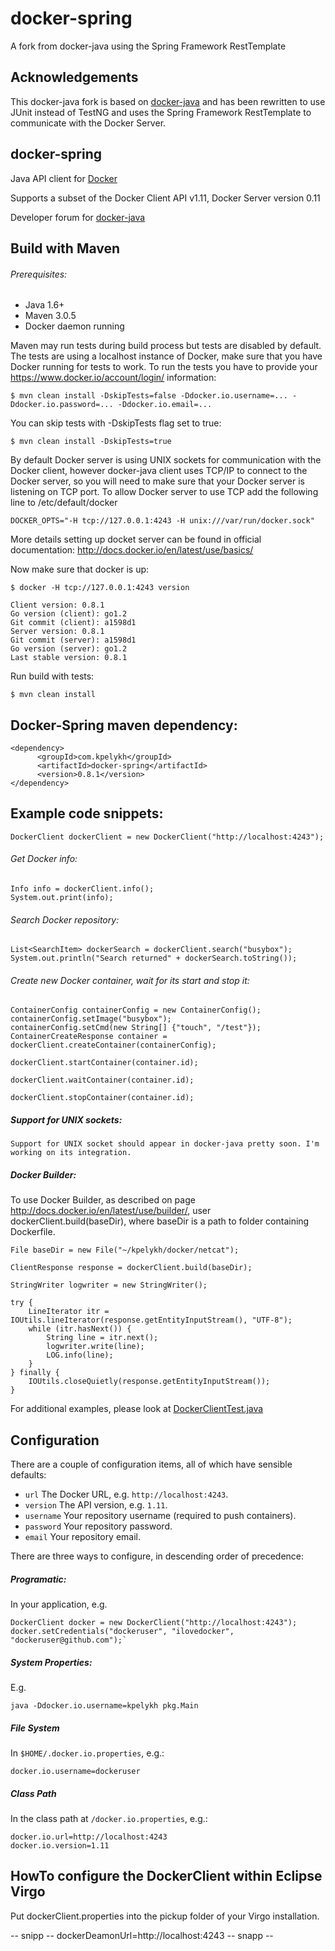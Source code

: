 # docker-spring

A fork from docker-java using the Spring Framework RestTemplate

## Acknowledgements

This docker-java fork is based on [docker-java](https://github.com/kpelykh/docker-java "docker-java") and
has been rewritten to use JUnit instead of TestNG and uses the Spring Framework RestTemplate to communicate
with the Docker Server.

## docker-spring

Java API client for [Docker](http://docs.docker.io/ "Docker")

Supports a subset of the Docker Client API v1.11, Docker Server version 0.11

Developer forum for [docker-java](https://groups.google.com/forum/?hl=de#!forum/docker-java-dev "docker-java")

## Build with Maven

###### Prerequisites:

* Java 1.6+
* Maven 3.0.5
* Docker daemon running

Maven may run tests during build process but tests are disabled by default. The tests are using a localhost instance of Docker, make sure that you have Docker running for tests to work. To run the tests you have to provide your https://www.docker.io/account/login/ information:

    $ mvn clean install -DskipTests=false -Ddocker.io.username=... -Ddocker.io.password=... -Ddocker.io.email=...

You can skip tests with -DskipTests flag set to true:

    $ mvn clean install -DskipTests=true

By default Docker server is using UNIX sockets for communication with the Docker client, however docker-java
client uses TCP/IP to connect to the Docker server, so you will need to make sure that your Docker server is
listening on TCP port. To allow Docker server to use TCP add the following line to /etc/default/docker

    DOCKER_OPTS="-H tcp://127.0.0.1:4243 -H unix:///var/run/docker.sock"

More details setting up docket server can be found in official documentation: http://docs.docker.io/en/latest/use/basics/

Now make sure that docker is up:

    $ docker -H tcp://127.0.0.1:4243 version

    Client version: 0.8.1
    Go version (client): go1.2
    Git commit (client): a1598d1
    Server version: 0.8.1
    Git commit (server): a1598d1
    Go version (server): go1.2
    Last stable version: 0.8.1

Run build with tests:

    $ mvn clean install

## Docker-Spring maven dependency:

    <dependency>
          <groupId>com.kpelykh</groupId>
          <artifactId>docker-spring</artifactId>
          <version>0.8.1</version>
    </dependency>


## Example code snippets:

    DockerClient dockerClient = new DockerClient("http://localhost:4243");

###### Get Docker info:

    Info info = dockerClient.info();
    System.out.print(info);

###### Search Docker repository:

    List<SearchItem> dockerSearch = dockerClient.search("busybox");
    System.out.println("Search returned" + dockerSearch.toString());
      
###### Create new Docker container, wait for its start and stop it:

    ContainerConfig containerConfig = new ContainerConfig();
    containerConfig.setImage("busybox");
    containerConfig.setCmd(new String[] {"touch", "/test"});
    ContainerCreateResponse container = dockerClient.createContainer(containerConfig);

    dockerClient.startContainer(container.id);

    dockerClient.waitContainer(container.id);

    dockerClient.stopContainer(container.id);
    

##### Support for UNIX sockets:

    Support for UNIX socket should appear in docker-java pretty soon. I'm working on its integration.

##### Docker Builder:

To use Docker Builder, as described on page http://docs.docker.io/en/latest/use/builder/,
user dockerClient.build(baseDir), where baseDir is a path to folder containing Dockerfile.


    File baseDir = new File("~/kpelykh/docker/netcat");

    ClientResponse response = dockerClient.build(baseDir);

    StringWriter logwriter = new StringWriter();

    try {
        LineIterator itr = IOUtils.lineIterator(response.getEntityInputStream(), "UTF-8");
        while (itr.hasNext()) {
            String line = itr.next();
            logwriter.write(line);
            LOG.info(line);
        }
    } finally {
        IOUtils.closeQuietly(response.getEntityInputStream());
    }



For additional examples, please look at [DockerClientTest.java](https://github.com/kpelykh/docker-java/blob/master/src/test/java/com/kpelykh/docker/client/test/DockerClientTest.java "DockerClientTest.java")

## Configuration

There are a couple of configuration items, all of which have sensible defaults:

* `url` The Docker URL, e.g. `http://localhost:4243`.
* `version` The API version, e.g. `1.11`.
* `username` Your repository username (required to push containers).
* `password` Your repository password.
* `email` Your repository email.

There are three ways to configure, in descending order of precedence:

##### Programatic:
In your application, e.g.

    DockerClient docker = new DockerClient("http://localhost:4243");
    docker.setCredentials("dockeruser", "ilovedocker", "dockeruser@github.com");`

##### System Properties:
E.g.

    java -Ddocker.io.username=kpelykh pkg.Main

##### File System  
In `$HOME/.docker.io.properties`, e.g.:

    docker.io.username=dockeruser

##### Class Path
In the class path at `/docker.io.properties`, e.g.:

    docker.io.url=http://localhost:4243
    docker.io.version=1.11

## HowTo configure the DockerClient within Eclipse Virgo

Put dockerClient.properties into the pickup folder of your Virgo installation.

-- snipp --
dockerDeamonUrl=http://localhost:4243
-- snapp --

